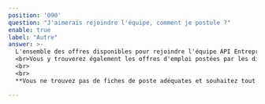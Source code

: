 ```yaml
---
position: '090'
question: "J'aimerais rejoindre l'équipe, comment je postule ?"
enable: true
label: "Autre"
answer: >-
  L'ensemble des offres disponibles pour rejoindre l'équipe API Entreprise se trouve sur le site beta.gouv.fr à la [**page dédiée au recrutement**](https://beta.gouv.fr/recrutement/).
  <br>Vous y trouverez également les offres d'emploi postées par les différentes équipes mettant à disposition des outils au service de la circulation et l'exploitation des données ([Api.gouv.fr](https://api.gouv.fr/), [Data.gouv.fr](https://www.data.gouv.fr/fr/), [Particulier.api.gouv.fr](https://api.gouv.fr/les-api/api-particulier), [Geo.api.gouv.fr](https://geo.api.gouv.fr/) ou encore Datapass).
  <br>
  <br>
  **Vous ne trouvez pas de fiches de poste adéquates et souhaitez tout de même postuler ?** Vous pouvez nous envoyer un mail expliquant votre motivation, attaché de votre CV. Nous reviendrons vers vous dès qu’un poste correspondant sera ouvert.

---
```

